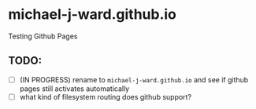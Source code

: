 # michael-j-ward.github.io
Testing Github Pages


## TODO:
- [ ] (IN PROGRESS) rename to `michael-j-ward.github.io` and see if github pages still activates automatically
- [ ] what kind of filesystem routing does github support?
